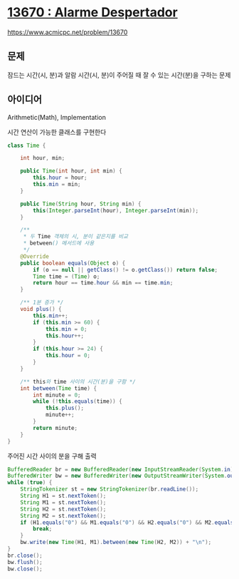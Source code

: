 # [13670 : Alarme Despertador](https://www.acmicpc.net/problem/13670)
https://www.acmicpc.net/problem/13670

## 문제
잠드는 시간(시, 분)과 알람 시간(시, 분)이 주어질 때 잘 수 있는 시간(분)을 구하는 문제

## 아이디어
Arithmetic(Math), Implementation

시간 연산이 가능한 클래스를 구현한다
```java
class Time {

    int hour, min;

    public Time(int hour, int min) {
        this.hour = hour;
        this.min = min;
    }

    public Time(String hour, String min) {
        this(Integer.parseInt(hour), Integer.parseInt(min));
    }

    /**
     * 두 Time 객체의 시, 분이 같은지를 비교
     * between() 메서드에 사용
     */
    @Override
    public boolean equals(Object o) {
        if (o == null || getClass() != o.getClass()) return false;
        Time time = (Time) o;
        return hour == time.hour && min == time.min;
    }

    /** 1분 증가 */
    void plus() {
        this.min++;
        if (this.min >= 60) {
            this.min = 0;
            this.hour++;
        }
        if (this.hour >= 24) {
            this.hour = 0;
        }
    }

    /** this와 time 사이의 시간(분)을 구함 */
    int between(Time time) {
        int minute = 0;
        while (!this.equals(time)) {
            this.plus();
            minute++;
        }
        return minute;
    }
}
```

주어진 시간 사이의 분을 구해 출력
```java
BufferedReader br = new BufferedReader(new InputStreamReader(System.in));
BufferedWriter bw = new BufferedWriter(new OutputStreamWriter(System.out));
while (true) {
    StringTokenizer st = new StringTokenizer(br.readLine());
    String H1 = st.nextToken();
    String M1 = st.nextToken();
    String H2 = st.nextToken();
    String M2 = st.nextToken();
    if (H1.equals("0") && M1.equals("0") && H2.equals("0") && M2.equals("0")) {
        break;
    }
    bw.write(new Time(H1, M1).between(new Time(H2, M2)) + "\n");
}
br.close();
bw.flush();
bw.close();
```